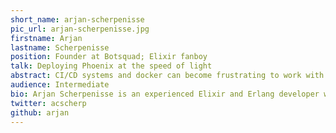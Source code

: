 ```yaml
---
short_name: arjan-scherpenisse
pic_url: arjan-scherpenisse.jpg
firstname: Arjan
lastname: Scherpenisse
position: Founder at Botsquad; Elixir fanboy
talk: Deploying Phoenix at the speed of light
abstract: CI/CD systems and docker can become frustrating to work with when your project grows. Especially with monorepo-projects like Phoenix, where you ship frontend and backend as part of the same release, the days where you could quickly fix a typo or styling mistake on the server are finally behind us. Luckily we can leverage the dynamic nature of the BEAM to enable faster updates, even in a container. In this talk I will present several methods to speed up the deployment of frontend assets and templates.
audience: Intermediate
bio: Arjan Scherpenisse is an experienced Elixir and Erlang developer with a background in AI. After freelancing as a full-stack developer for several years, he founded Botsquad, an Elixir-powered chatbot platform and agency. Besides coding, he enjoys teaching and transferring his knowledge to the next generation of software developers.
twitter: acscherp
github: arjan
---
```

